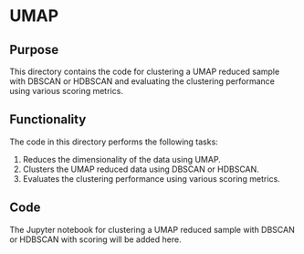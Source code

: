 # UMAP

## Purpose

This directory contains the code for clustering a UMAP reduced sample with DBSCAN or HDBSCAN and evaluating the clustering performance using various scoring metrics.

## Functionality

The code in this directory performs the following tasks:
1. Reduces the dimensionality of the data using UMAP.
2. Clusters the UMAP reduced data using DBSCAN or HDBSCAN.
3. Evaluates the clustering performance using various scoring metrics.

## Code

The Jupyter notebook for clustering a UMAP reduced sample with DBSCAN or HDBSCAN with scoring will be added here.
